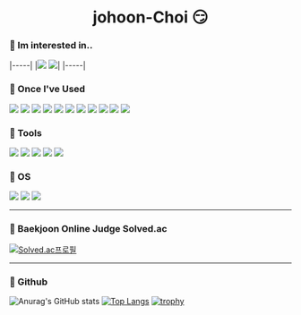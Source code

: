 <div align="center"><h1>johoon-Choi 😏</h1></div>

### 📌 Im interested in..
|-----|
|<img src = "https://img.shields.io/badge/C++-00599C?style=flat-square&logo=C++&logoColor=white"/></a>
<img src = "https://img.shields.io/badge/MySQL-4479A1?style=flat-square&logo=MySQL&logoColor=white"/></a>|
|-----|

### 📌 Once I've Used

<img src = "https://img.shields.io/badge/C++-00599C?style=flat-square&logo=C++&logoColor=white"/></a>
<img src = "https://img.shields.io/badge/C-A8B9CC?style=flat-square&logo=C&logoColor=white"/></a>
<img src = "https://img.shields.io/badge/JAVA-007396?style=flat-square&logo=JAVA&logoColor=white"/></a>
<img src = "https://img.shields.io/badge/Python-3766AB?style=flat-square&logo=Python&logoColor=white"/></a>
<img src = "https://img.shields.io/badge/Javascript-F7DF1E?style=flat-square&logo=JavaScript&logoColor=white"/></a>
<img src = "https://img.shields.io/badge/MySQL-4479A1?style=flat-square&logo=MySQL&logoColor=white"/></a>
<img src = "https://img.shields.io/badge/PostgreSQL-4169E1?style=flat-square&logo=PostgreSQL&logoColor=white"/></a>
<img src = "https://img.shields.io/badge/Django-092E20?style=flat-square&logo=Django&logoColor=white"/></a>
<img src = "https://img.shields.io/badge/Android-3DDC84?style=flat-square&logo=Android&logoColor=white"/></a>
<img src = "https://img.shields.io/badge/HTML-E34F26?style=flat-square&logo=HTML5&logoColor=white"/></a>
<img src = "https://img.shields.io/badge/PHP-777BB4?style=flat-square&logo=PHP&logoColor=white"/></a>

### 📌 Tools

<img src = "https://img.shields.io/badge/VisualStudio-5C2D91?style=flat-square&logo=Visual Studio&logoColor=white"/></a>
<img src = "https://img.shields.io/badge/VSCode-007ACC?style=flat-square&logo=Visual Studio Code&logoColor=white"/></a>
<img src = "https://img.shields.io/badge/PyCharm-000000?style=flat-square&logo=PyCharm&logoColor=white"/></a>
<img src = "https://img.shields.io/badge/Eclipse-2C2255?style=flat-square&logo=Eclipse IDE&logoColor=white"/></a>
<img src = "https://img.shields.io/badge/AndroidStudio-3DDC84?style=flat-square&logo=Android Studio&logoColor=white"/></a>

### 📌 OS

<img src = "https://img.shields.io/badge/Windows-0078D6?style=flat-square&logo=Windows&logoColor=white"/></a>
<img src = "https://img.shields.io/badge/Linux-FCC624?style=flat-square&logo=Linux&logoColor=white"/></a>
<img src = "https://img.shields.io/badge/Ubuntu-E95420?style=flat-square&logo=Ubuntu&logoColor=white"/></a>

---

### 📌 Baekjoon Online Judge Solved.ac
[![Solved.ac프로필](http://mazassumnida.wtf/api/v2/generate_badge?boj=johoon4687)](https://solved.ac/johoon4687)

---

### 📌 Github
![Anurag's GitHub stats](https://github-readme-stats.vercel.app/api?username=johoon-Choi&theme=react&show_icons=true) [![Top Langs](https://github-readme-stats.vercel.app/api/top-langs/?username=johoon-Choi&layout=compact&theme=react&langs_count=6)](https://github.com/anuraghazra/github-readme-stats)
[![trophy](https://github-profile-trophy.vercel.app/?username=johoon-Choi&theme=onedark&row=1)](https://github.com/ryo-ma/github-profile-trophy)
<!---
johoon-Choi/johoon-Choi is a ✨ special ✨ repository because its `README.md` (this file) appears on your GitHub profile.
You can click the Preview link to take a look at your changes. 

가운데 정렬 : <div align="center">### 📌 OS</div>
--->
